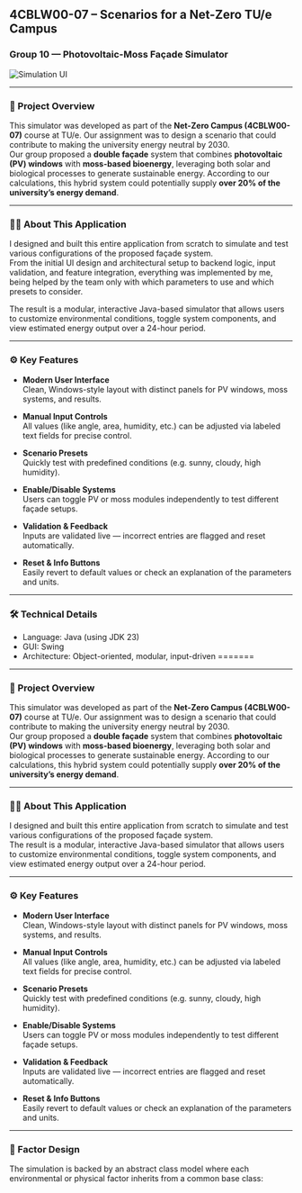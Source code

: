 ## 4CBLW00-07 – Scenarios for a Net-Zero TU/e Campus  
### Group 10 — Photovoltaic-Moss Façade Simulator  

![Simulation UI](https://github.com/user-attachments/assets/ff16cfe4-a063-4d70-9644-96a2cecaed97)

---

### 🧠 Project Overview

This simulator was developed as part of the **Net-Zero Campus (4CBLW00-07)** course at TU/e. Our assignment was to design a scenario that could contribute to making the university energy neutral by 2030.  
Our group proposed a **double façade** system that combines **photovoltaic (PV) windows** with **moss-based bioenergy**, leveraging both solar and biological processes to generate sustainable energy. According to our calculations, this hybrid system could potentially supply **over 20% of the university’s energy demand**.

---

### 🧑‍💻 About This Application

I designed and built this entire application from scratch to simulate and test various configurations of the proposed façade system.  
From the initial UI design and architectural setup to backend logic, input validation, and feature integration, everything was implemented by me, being helped by the team only with which parameters to use and which presets to consider.

The result is a modular, interactive Java-based simulator that allows users to customize environmental conditions, toggle system components, and view estimated energy output over a 24-hour period.

---

### ⚙️ Key Features

- **Modern User Interface**  
  Clean, Windows-style layout with distinct panels for PV windows, moss systems, and results.
  
- **Manual Input Controls**  
  All values (like angle, area, humidity, etc.) can be adjusted via labeled text fields for precise control.

- **Scenario Presets**  
  Quickly test with predefined conditions (e.g. sunny, cloudy, high humidity).

- **Enable/Disable Systems**  
  Users can toggle PV or moss modules independently to test different façade setups.

- **Validation & Feedback**  
  Inputs are validated live — incorrect entries are flagged and reset automatically.

- **Reset & Info Buttons**  
  Easily revert to default values or check an explanation of the parameters and units.

---

### 🛠 Technical Details

- Language: Java (using JDK 23)
- GUI: Swing
- Architecture: Object-oriented, modular, input-driven
=======

---

### 🧠 Project Overview

This simulator was developed as part of the **Net-Zero Campus (4CBLW00-07)** course at TU/e. Our assignment was to design a scenario that could contribute to making the university energy neutral by 2030.  
Our group proposed a **double façade** system that combines **photovoltaic (PV) windows** with **moss-based bioenergy**, leveraging both solar and biological processes to generate sustainable energy. According to our calculations, this hybrid system could potentially supply **over 20% of the university’s energy demand**.

---

### 🧑‍💻 About This Application

I designed and built this entire application from scratch to simulate and test various configurations of the proposed façade system.  
The result is a modular, interactive Java-based simulator that allows users to customize environmental conditions, toggle system components, and view estimated energy output over a 24-hour period.

---

### ⚙️ Key Features

- **Modern User Interface**  
  Clean, Windows-style layout with distinct panels for PV windows, moss systems, and results.
  
- **Manual Input Controls**  
  All values (like angle, area, humidity, etc.) can be adjusted via labeled text fields for precise control.

- **Scenario Presets**  
  Quickly test with predefined conditions (e.g. sunny, cloudy, high humidity).

- **Enable/Disable Systems**  
  Users can toggle PV or moss modules independently to test different façade setups.

- **Validation & Feedback**  
  Inputs are validated live — incorrect entries are flagged and reset automatically.

- **Reset & Info Buttons**  
  Easily revert to default values or check an explanation of the parameters and units.

---

### 🧱 Factor Design

The simulation is backed by an abstract class model where each environmental or physical factor inherits from a common base class:
